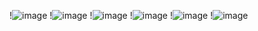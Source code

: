 !![image](https://github.com/user-attachments/assets/dc3e055e-038c-4f97-978f-f3ece9a59be2)
!![image](https://github.com/user-attachments/assets/0d576df0-eaba-44f5-846e-989fb26860fd)
!![image](https://github.com/user-attachments/assets/35a1ba42-24f6-4746-b489-f764fca22910)
!![image](https://github.com/user-attachments/assets/cbdda609-4079-4df1-b38c-951ec8570c85)
!![image](https://github.com/user-attachments/assets/dd561a6a-ae75-47bd-b88d-3e5a998b6b9e)
!![image](https://github.com/user-attachments/assets/11ffdf25-ea47-47a1-91fe-2cf5c63eb705)

